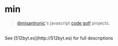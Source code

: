 min
=========

> [@misantronic](https://github.com/misantronic)'s javascript [code golf](http://en.wikipedia.org/wiki/Code_golf) projects.

<br>
See [512byt.es](http://512byt.es) for full descriptions